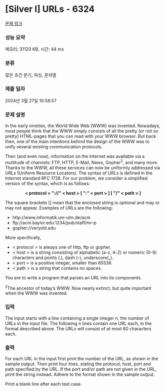 # [Silver I] URLs - 6324 

[문제 링크](https://www.acmicpc.net/problem/6324) 

### 성능 요약

메모리: 31120 KB, 시간: 44 ms

### 분류

많은 조건 분기, 파싱, 문자열

### 제출 일자

2024년 3월 27일 10:58:57

### 문제 설명

<p>In the early nineties, the World Wide Web (WWW) was invented. Nowadays, most people think that the WWW simply consists of all the pretty (or not so pretty) HTML-pages that you can read with your WWW browser. But back then, one of the main intentions behind the design of the WWW was to unify several existing communication protocols.</p>

<p>Then (and even now), information on the Internet was available via a multitude of channels: FTP, HTTP, E-Mail, News, Gopher<sup>2</sup>, and many more. Thanks to the WWW, all these services can now be uniformly addressed via URLs (Uniform Resource Locators). The syntax of URLs is defined in the Internet standard RFC 1738. For our problem, we consider a simplified version of the syntax, which is as follows:</p>

<p style="text-align: center;"><strong>< protocol > "://" < host > [ ":" < port > ] [ "/" < path > ]</strong></p>

<p>The square brackets [] mean that the enclosed string is optional and may or may not appear. Examples of URLs are the following:</p>

<ul>
	<li>http://www.informatik.uni-ulm.de/acm</li>
	<li>ftp://acm.baylor.edu:1234/pub/staff/mr-p</li>
	<li>gopher://veryold.edu</li>
</ul>

<p>More specifically,</p>

<ul>
	<li>< protocol > is always one of http, ftp or gopher.</li>
	<li>< host > is a string consisting of alphabetic (a-z, A-Z) or numeric (0-9) characters and points (.), dash (-), underscore(_).</li>
	<li>< port > is a positive integer, smaller than 65536.</li>
	<li>< path > is a string that contains no spaces.</li>
</ul>

<p>You are to write a program that parses an URL into its components.</p>

<p><sup>2</sup>The ancestor of today’s WWW. Now nearly extinct, but quite important when the WWW was invented.</p>

### 입력 

 <p>The input starts with a line containing a single integer n, the number of URLs in the input file. The following n lines contain one URL each, in the format described above. The URLs will consist of at most 60 characters each.</p>

### 출력 

 <p>For each URL in the input first print the number of the URL, as shown in the sample output. Then print four lines, stating the protocol, host, port and path specified by the URL. If the port and/or path are not given in the URL, print the string <default> instead. Adhere to the format shown in the sample output.</p>

<p>Print a blank line after each test case.</p>

